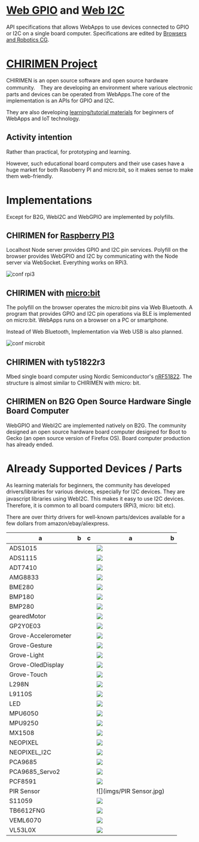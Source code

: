 # [Web GPIO](https://github.com/browserobo/WebGPIO) and [Web I2C](https://github.com/browserobo/WebI2C)
API specifications that allows WebApps to use devices connected to GPIO or I2C on a single board computer.
Specifications are edited by [Browsers and Robotics CG](https://www.w3.org/community/browserobo/).

# [CHIRIMEN Project](https://chirimen.org)
CHIRIMEN is an open source software and open source hardware community.　They are developing an environment where various electronic parts and devices can be operated from WebApps.The core of the implementation is an APIs for GPIO and I2C.

They are also developing [learning/tutorial materials](https://tutorial.chirimen.org) for beginners of WebApps and IoT technology.

## Activity intention
Rather than practical, for prototyping and learning.

However, such educational board computers and their use cases have a huge market for both Rasoberry PI and micro:bit, so it makes sense to make them web-friendly.

# Implementations
Except for B2G, WebI2C and WebGPIO are implemented by polyfills.

## CHIRIMEN for [Raspberry PI3](https://www.raspberrypi.org/)
Localhost Node server provides GPIO and I2C pin services. Polyfill on the browser provides WebGPIO and I2C by communicating with the Node server via WebSocket. Everything works on RPi3.

![conf rpi3](https://qiita-user-contents.imgix.net/http%3A%2F%2Fgc.dfm.lrv.jp%2F0.secerror%2Farchitecture.png?ixlib=rb-1.2.2&auto=compress%2Cformat&fit=max&s=2982bb219c6a4eed787da4d5b81e12a4)

## CHIRIMEN with [micro:bit](https://microbit.org/)
The polyfill on the browser operates the micro:bit pins via Web Bluetooth. A program that provides GPIO and I2C pin operations via BLE is implemented on micro:bit. WebApps runs on a browser on a PC or smartphone.

Instead of Web Bluetooth, Implementation via Web USB is also planned.

![conf microbit](https://github.com/chirimen-oh/chirimen-micro-bit/blob/master/imgs/chirimenMicrobitDiagram.png)

## CHIRIMEN with ty51822r3
Mbed single board computer using Nordic Semiconductor's [nRF51822](https://www.nordicsemi.com/Products/Low-power-short-range-wireless/nRF51822). The structure is almost similar to CHIRIMEN with micro: bit.

## CHIRIMEN on B2G Open Source Hardware Single Board Computer
WebGPIO and WebI2C are implemented natively on B2G.
The community designed an open source hardware board computer designed for Boot to Gecko (an open source version of Firefox OS). Board computer production has already ended.

# Already Supported Devices / Parts

As learning materials for beginners, the community has developed drivers/libraries for various devices, especially for I2C devices. They are javascript libraries using WebI2C. This makes it easy to use I2C devices.　Therefore, it is common to all board computers (RPi3, micro: bit etc).

There are over thirty drivers for well-known parts/devices available for a few dollars from amazon/ebay/aliexpress.

|a  |b  |c  |a  |b  |
|---|---|---|---|---|
|ADS1015|||![](imgs/ADS1015.jpg)|
|ADS1115|||![](imgs/ADS1115.jpg)|
|ADT7410|||![](imgs/ADT7410.jpg)|
|AMG8833|||![](imgs/AMG8833.jpg)|
|BME280|||![](imgs/BME280.jpg)|
|BMP180|||![](imgs/BMP180.jpg)|
|BMP280|||![](imgs/BMP280.jpg)|
|gearedMotor|||![](imgs/gearedMotor.jpg)|
|GP2Y0E03|||![](imgs/GP2Y0E03.jpg)|
|Grove-Accelerometer|||![](imgs/Grove-Accelerometer.jpg)|
|Grove-Gesture|||![](imgs/Grove-Gesture.jpg)|
|Grove-Light|||![](imgs/Grove-Light.jpg)|
|Grove-OledDisplay|||![](imgs/Grove-OledDisplay.jpg)|
|Grove-Touch|||![](imgs/Grove-Touch.jpg)|
|L298N|||![](imgs/L298N.jpg)|
|L9110S|||![](imgs/L9110S.jpg)|
|LED|||![](imgs/LED.jpg)|
|MPU6050|||![](imgs/MPU6050.jpg)|
|MPU9250|||![](imgs/MPU9250.jpg)|
|MX1508|||![](imgs/MX1508.jpg)|
|NEOPIXEL|||![](imgs/NEOPIXEL.jpg)|
|NEOPIXEL_I2C|||![](imgs/NEOPIXEL_I2C.jpg)|
|PCA9685|||![](imgs/PCA9685.jpg)|
|PCA9685_Servo2|||![](imgs/PCA9685_Servo2.jpg)|
|PCF8591|||![](imgs/PCF8591.jpg)|
|PIR Sensor|||![](imgs/PIR Sensor.jpg)|
|S11059|||![](imgs/S11059.jpg)|
|TB6612FNG|||![](imgs/TB6612FNG.jpg)|
|VEML6070|||![](imgs/VEML6070.jpg)|
|VL53L0X|||![](imgs/VL53L0X.jpg)|
